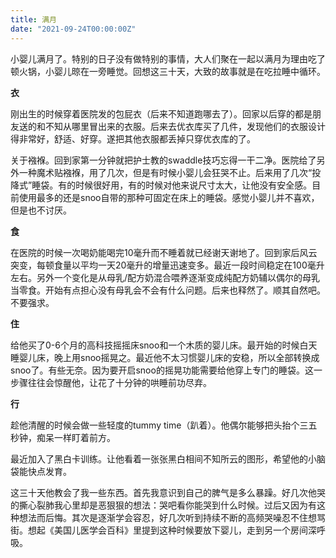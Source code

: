 ```yaml
---
title: 满月
date: "2021-09-24T00:00:00Z"
---
```


小婴儿满月了。特别的日子没有做特别的事情，大人们聚在一起以满月为理由吃了顿火锅，小婴儿晾在一旁睡觉。回想这三十天，大致的故事就是在吃拉睡中循环。

**衣**

刚出生的时候穿着医院发的包屁衣（后来不知道跑哪去了）。回家以后穿的都是朋友送的和不知从哪里冒出来的衣服。后来去优衣库买了几件，发现他们的衣服设计得非常好，舒适、好穿。遂把其他衣服都丢掉只穿优衣库的了。

关于襁褓。回到家第一分钟就把护士教的swaddle技巧忘得一干二净。医院给了另外一种魔术贴襁褓，用了几次，但是有时候小婴儿会狂哭不止。后来用了几次“投降式”睡袋。有的时候很好用，有的时候对他来说尺寸太大，让他没有安全感。目前使用最多的还是snoo自带的那种可固定在床上的睡袋。感觉小婴儿并不喜欢，但是也不讨厌。

**食**

在医院的时候一次喝奶能喝完10毫升而不睡着就已经谢天谢地了。回到家后风云突变，每顿食量以平均一天20毫升的增量迅速变多。最近一段时间稳定在100毫升左右。另外一个变化是从母乳/配方奶混合喂养逐渐变成纯配方奶辅以偶尔的母乳当零食。开始有点担心没有母乳会不会有什么问题。后来也释然了。顺其自然吧。不要强求。

**住**

给他买了0-6个月的高科技摇摇床snoo和一个木质的婴儿床。最开始的时候白天睡婴儿床，晚上用snoo摇晃之。最近他不太习惯婴儿床的安稳，所以全部转换成snoo了。有些无奈。因为要开启snoo的摇晃功能需要给他穿上专门的睡袋。这一步骤往往会惊醒他，让花了十分钟的哄睡前功尽弃。

**行**

趁他清醒的时候会做一些轻度的tummy time（趴着）。他偶尔能够把头抬个三五秒钟，痴呆一样盯着前方。

最近加入了黑白卡训练。让他看着一张张黑白相间不知所云的图形，希望他的小脑袋能快点发育。

这三十天他教会了我一些东西。首先我意识到自己的脾气是多么暴躁。好几次他哭的撕心裂肺我心里却是恶狠狠的想法：哭吧看你能哭到什么时候。过后又因为有这种想法而后悔。其次是逐渐学会容忍，好几次听到持续不断的高频哭噪忍不住想骂街。想起《美国儿医学会百科》里提到这种时候要放下婴儿，走到另一个房间深呼吸。
